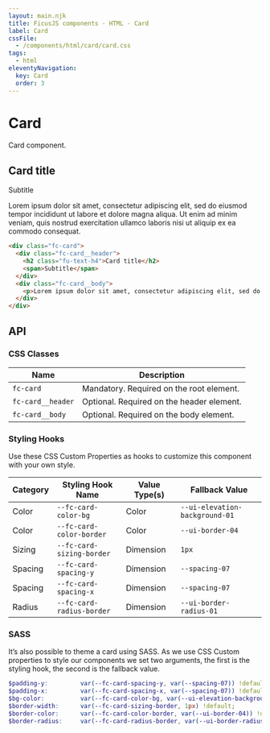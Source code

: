 ```yaml
---
layout: main.njk
title: FicusJS components - HTML - Card
label: Card
cssFile: 
  - /components/html/card/card.css
tags:
  - html
eleventyNavigation:
  key: Card
  order: 3
---
```

# Card

Card component.

<div class="fd-component-container">
  <div class="fc-card">
    <div class="fc-card__header">
      <h2 class="fu-text-h4">Card title</h2>
      <span>Subtitle</span>
    </div>
    <div class="fc-card__body">
      <p>Lorem ipsum dolor sit amet, consectetur adipiscing elit, sed do eiusmod tempor incididunt ut labore et dolore magna aliqua. Ut enim ad minim veniam, quis nostrud exercitation ullamco laboris nisi ut aliquip ex ea commodo consequat.</p>
    </div>
  </div>
</div>

```html
<div class="fc-card">
  <div class="fc-card__header">
    <h2 class="fu-text-h4">Card title</h2>
    <span>Subtitle</span>
  </div>
  <div class="fc-card__body">
    <p>Lorem ipsum dolor sit amet, consectetur adipiscing elit, sed do eiusmod tempor incididunt ut labore et dolore magna aliqua. Ut enim ad minim veniam, quis nostrud exercitation ullamco laboris nisi ut aliquip ex ea commodo consequat.</p>
  </div>
</div>
```

## API

### CSS Classes

| Name | Description |
| --- | --- |
| `fc-card` | Mandatory. Required on the root element. |
| `fc-card__header` | Optional. Required on the header element. |
| `fc-card__body` | Optional. Required on the body element. |

### Styling Hooks

Use these CSS Custom Properties as hooks to customize this component with your own style.

| Category | Styling Hook Name | Value Type(s) | Fallback Value |
| --- | --- | --- | --- |
| Color | `--fc-card-color-bg` | Color | `--ui-elevation-background-01` |
| Color | `--fc-card-color-border` | Color | `--ui-border-04` |
| Sizing | `--fc-card-sizing-border` | Dimension | `1px` |
| Spacing | `--fc-card-spacing-y` | Dimension | `--spacing-07` |
| Spacing | `--fc-card-spacing-x` | Dimension | `--spacing-07` |
| Radius | `--fc-card-radius-border` | Dimension | `--ui-border-radius-01` |

### SASS

It’s also possible to theme a card using SASS. As we use CSS Custom properties to style our components we set two arguments, the first is the styling hook, the second is the fallback value.

```scss
$padding-y:         var(--fc-card-spacing-y, var(--spacing-07)) !default;
$padding-x:         var(--fc-card-spacing-x, var(--spacing-07)) !default;
$bg-color:          var(--fc-card-color-bg, var(--ui-elevation-background-01)) !default;
$border-width:      var(--fc-card-sizing-border, 1px) !default;
$border-color:      var(--fc-card-color-border, var(--ui-border-04)) !default;
$border-radius:     var(--fc-card-radius-border, var(--ui-border-radius-01)) !default;
```



